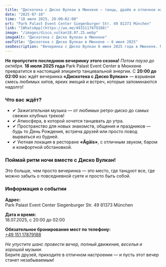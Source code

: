 ```yaml
---
title: "Дискотека с Диско Вулкан в Мюнхене — танцы, драйв и отличное настроение!"
date: "2025-07-18"
time: "18 июля 2025, 20:00–02:00"
ort: "Park Palast Event Center Siegenburger Str. 49 81373 München"
link: "[WhatsApp](https://wa.me/4915117879188)"
image: "/images/disco_vulkan18.07.25.webp"
imageAlt: "Дискотека с Диско Вулкан в Мюнхене"
seoTitle: "Дискотека с Диско Вулкан в Мюнхене — 6 июня 2025"
seoDescription: "Вечеринка с Диско Вулкан 6 июня 2025 года в Мюнхене. Музыка, танцы, атмосфера и незабываемый вечер в ресторане Ägäis."
---
```


**Не пропустите последнюю вечеринку этого сезона!** 
_Потом пауза до октября._
**18 июля 2025 года** Park Palast Event Center в Мюнхене превратится в настоящий эпицентр танцевальной энергии. С **20:00 до 02:00** вас ждёт вечеринка **«Дискотека с Диско Вулкан»** — взрывная смесь любимых хитов, ярких эмоций и встреч, которые запоминаются надолго!

### Что вас ждёт?

- ✔ Зажигательная музыка — от любимых ретро-диско до самых свежих клубных треков!
- ✔ Атмосфера, в которой хочется танцевать до утра.
- ✔ Пространство для новых знакомств, общения и праздников — будь то День Рождения, встреча друзей или просто повод вырваться из будней.
- ✔ Уютная локация в ресторане **«Ägäis»**, с отличным звуком, баром и комфортной обстановкой.

### Поймай ритм ночи вместе с Диско Вулкан!
Это больше, чем просто вечеринка — это место, где танцуют все, где можно забыть о повседневной суете и просто быть собой.

### Информация о событии
**Адрес:**  
Park Palast Event Center
Siegenburger Str. 49
81373 München 

**Дата и время:**  
18.07.2025, с 20:00 до 02:00

**Обязательное бронирование мест по телефону:**  
[+49 151 17879188](tel:+4915117879188)

_Не упустите шанс провести вечер, полный движения, веселья и хорошей музыки._  
Берите друзей, приходите в отличном настроении — и пусть этот вечер станет незабываемым!
